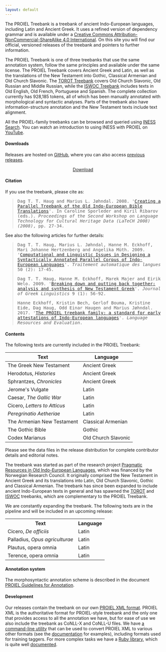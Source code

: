 ```yaml
---
layout: default
---
```


The PROIEL Treebank is a treebank of ancient Indo-European languages, including Latin and Ancient Greek. It uses a refined version of dependency grammar and is available under a [Creative Commons Attribution-NonCommercial-ShareAlike 4.0 International](https://creativecommons.org/licenses/by-nc-sa/4.0/). On this site you will find our official, versioned releases of the treebank and pointers to further information.

The PROIEL Treebank is one of three treebanks that use the same annotation system, follow the same principles and available under the same license. The PROIEL Treebank covers Ancient Greek and Latin, as well as the translations of the New Testament into Gothic, Classical Armenian and Old Church Slavonic. The [TOROT Treebank](http://torottreebank.github.io/) covers Old Church Slavonic, Old Russian and Middle Russian, while the [ISWOC Treebank](https://iswoc.github.io/) includes texts in Old English, Old French, Portuguese and Spanish. The complete collection currently has 928,185 tokens, all of which has been manually annotated with morphological and syntactic analyses. Parts of the treebank also have information-structure annotation and the New Testament texts include text alignment.

All the PROIEL-family treebanks can be browsed and queried using [INESS Search](http://clarino.uib.no/iness/treebanks). You can watch an introduction to using INESS with PROIEL on [YouTube](https://www.youtube.com/watch?v=Btk5UX-fsOY&feature=youtu.be&t=2240).

#### Downloads

Releases are hosted on [GitHub](https://github.com/proiel/proiel-treebank/), where you can also access [previous releases](https://github.com/proiel/proiel-treebank/releases).

<p style="text-align: center">
  <a class="button button-outline" href="https://github.com/proiel/proiel-treebank/releases/latest">
    <span class="icon">
      <i class="fa fa-download"></i>
    </span>
    <span>Download</span>
  </a>
</p>

#### Citation

If you use the treebank, please cite as:

<blockquote>
  <p>
    <tt>
      Dag T. T. Haug and Marius L. Jøhndal. 2008. '<a href="http://www.hf.uio.no/ifikk/english/research/projects/proiel/Activities/proiel/publications/marrakech.pdf">Creating a Parallel Treebank of the Old Indo-European Bible Translations</a>'. In Caroline Sporleder and Kiril Ribarov (eds.).  <em>Proceedings of the Second Workshop on Language Technology for Cultural Heritage Data (LaTeCH 2008) (2008)</em>, pp. 27-34.
    </tt>
  </p>
</blockquote>

See also the following articles for further details:

<blockquote>
  <p>
    <tt>
      Dag T. T. Haug, Marius L. Jøhndal, Hanne M. Eckhoff, Mari Johanne Hertzenberg and Angelika Müth. 2009. '<a href="http://www.atala.org/IMG/pdf/TAL-2009-50-2-01-Haug.pdf">Computational and Linguistic Issues in Designing a Syntactically Annotated Parallel Corpus of Indo-European Languages</a>'. <em>Traitement automatique des langues</em> 50 (2): 17-45.
    </tt>
  </p>

  <p>
    <tt>
      Dag T. T. Haug, Hanne M. Eckhoff, Marek Majer and Eirik Welo. 2009. '<a href="http://booksandjournals.brillonline.com/content/journals/10.1163/156658409x12529372103308">Breaking down and putting back together: analysis and synthesis of New Testament Greek</a>'. <em>Journal of Greek Linguistics</em> 9 (1): 56-92.
    </tt>
  </p>

  <p>
    <tt>
      Hanne Eckhoff, Kristin Bech, Gerlof Bouma, Kristine Eide, Dag Haug, Odd Einar Haugen and Marius Jøhndal. 2017. '<a href="https://link.springer.com/article/10.1007/s10579-017-9388-5">The PROIEL treebank family: a standard for early attestations of Indo-European languages</a>'. <em>Language Resources and Evaluation</em>.
    </tt>
  </p>
</blockquote>

#### Contents

The following texts are currently included in the PROIEL Treebank:

Text                                       | Language
-------------------------------------------|---------------------
The Greek New Testament                    | Ancient Greek
Herodotus, _Histories_                     | Ancient Greek
Sphrantzes, _Chronicles_                   | Ancient Greek
Jerome's Vulgate                           | Latin
Caesar, _The Gallic War_                   | Latin
Cicero, _Letters to Atticus_               | Latin
_Peregrinatio Aetheriae_                   | Latin
The Armenian New Testament                 | Classical Armenian
The Gothic Bible                           | Gothic
Codex Marianus                             | Old Church Slavonic

Please see the data files in the release distribution for complete contributor details and editorial notes.

The treebank was started as part of the research project [Pragmatic Resources in Old Indo-European Languages](http://www.hf.uio.no/ifikk/english/research/projects/proiel/), which was financed by the Norwegian Research Council. It originally comprised the New Testament in Ancient Greek and its translations into Latin, Old Church Slavonic, Gothic and Classical Armenian. The treebank has since been expanded to include ancient Indo-European texts in general and has spawned the [TOROT](http://torottreebank.github.io/) and [ISWOC](https://iswoc.github.io/) treebanks, which are complementary to the PROIEL Treebank.

We are constantly expanding the treebank. The following texts are in the pipeline and will be included in an upcoming release:

<table>
  <tr>
    <th>Text</th>
    <th>Language</th>
  </tr>
  <tr>
    <td>Cicero, <i>De officiis</i></td>
    <td>Latin</td>
  </tr>
  <tr>
    <td>Palladius, <i>Opus agriculturae</i></td>
    <td>Latin</td>
  </tr>
  <tr>
    <td>Plautus, opera omnia</td>
    <td>Latin</td>
  </tr>
  <tr>
    <td>Terence, opera omnia</td>
    <td>Latin</td>
  </tr>
</table>

#### Annotation system

The morphosyntactic annotation scheme is described in the document [PROIEL Guidelines for Annotation](http://folk.uio.no/daghaug/syntactic_guidelines.pdf).

#### Development

Our releases contain the treebank on our own [PROIEL XML format](https://proiel.github.io/handbook/developer/#the-proiel-xml-format). PROIEL XML is the authoritative format for PROIEL-style treebank and the only one that provides access to all the annotation we have, but for ease of use we also include the treebank as CoNLL-X and CoNLL-U files. We have [a command-line utility](https://github.com/proiel/proiel-cli) that can be used to convert PROIEL XML to various other formats (see the [documentation](https://proiel.github.io/handbook/developer/#manipulating-proiel-xml-treebank-files) for examples), including formats used for training taggers. For more complex tasks we have a [Ruby library](https://github.com/proiel/proiel), which is quite well [documented](http://www.rubydoc.info/gems/proiel).

<!-- Ready-made conversion of the PROIEL treebank to Universal Dependencies  -->
